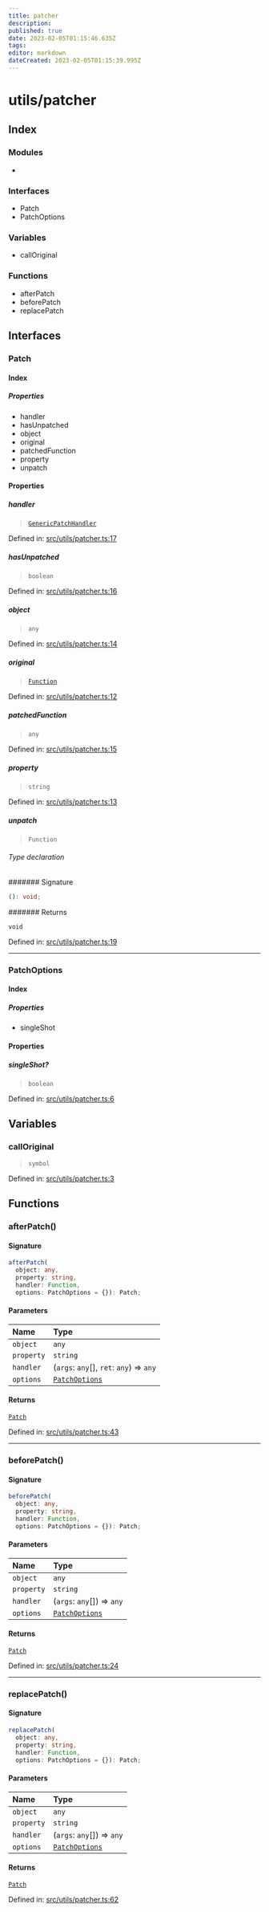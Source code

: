 ```yaml
---
title: patcher
description: 
published: true
date: 2023-02-05T01:15:46.635Z
tags: 
editor: markdown
dateCreated: 2023-02-05T01:15:39.995Z
---
```


# utils/patcher

## Index

### Modules

- <internal>

### Interfaces

- Patch
- PatchOptions

### Variables

- callOriginal

### Functions

- afterPatch
- beforePatch
- replacePatch

## Interfaces

### Patch

#### Index

##### Properties

- handler
- hasUnpatched
- object
- original
- patchedFunction
- property
- unpatch

#### Properties

##### handler

> [`GenericPatchHandler`](_internal_#genericpatchhandler)

Defined in:  [src/utils/patcher.ts:17](https://github.com/SteamDeckHomebrew/decky-frontend-lib/blob/-/src/utils/patcher.ts#L17)

##### hasUnpatched

> `boolean`

Defined in:  [src/utils/patcher.ts:16](https://github.com/SteamDeckHomebrew/decky-frontend-lib/blob/-/src/utils/patcher.ts#L16)

##### object

> `any`

Defined in:  [src/utils/patcher.ts:14](https://github.com/SteamDeckHomebrew/decky-frontend-lib/blob/-/src/utils/patcher.ts#L14)

##### original

> [`Function`]( https://developer.mozilla.org/en-US/docs/Web/JavaScript/Reference/Global_Objects/Function )

Defined in:  [src/utils/patcher.ts:12](https://github.com/SteamDeckHomebrew/decky-frontend-lib/blob/-/src/utils/patcher.ts#L12)

##### patchedFunction

> `any`

Defined in:  [src/utils/patcher.ts:15](https://github.com/SteamDeckHomebrew/decky-frontend-lib/blob/-/src/utils/patcher.ts#L15)

##### property

> `string`

Defined in:  [src/utils/patcher.ts:13](https://github.com/SteamDeckHomebrew/decky-frontend-lib/blob/-/src/utils/patcher.ts#L13)

##### unpatch

> `Function`

###### Type declaration

####### Signature

```ts
(): void;
```

####### Returns

`void`

Defined in:  [src/utils/patcher.ts:19](https://github.com/SteamDeckHomebrew/decky-frontend-lib/blob/-/src/utils/patcher.ts#L19)

---

### PatchOptions

#### Index

##### Properties

- singleShot

#### Properties

##### singleShot?

> `boolean`

Defined in:  [src/utils/patcher.ts:6](https://github.com/SteamDeckHomebrew/decky-frontend-lib/blob/-/src/utils/patcher.ts#L6)

## Variables

### callOriginal

> `symbol`

Defined in:  [src/utils/patcher.ts:3](https://github.com/SteamDeckHomebrew/decky-frontend-lib/blob/-/src/utils/patcher.ts#L3)

## Functions

### afterPatch()

#### Signature

```ts
afterPatch(
  object: any, 
  property: string, 
  handler: Function, 
  options: PatchOptions = {}): Patch;
```

#### Parameters

| Name | Type |
| :------ | :------ |
| `object` | `any` |
| `property` | `string` |
| `handler` | (`args`: `any`[], `ret`: `any`) => `any` |
| `options` | [`PatchOptions`](patcher#patchoptions) |

#### Returns

[`Patch`](patcher#patch)

Defined in:  [src/utils/patcher.ts:43](https://github.com/SteamDeckHomebrew/decky-frontend-lib/blob/-/src/utils/patcher.ts#L43)

---

### beforePatch()

#### Signature

```ts
beforePatch(
  object: any, 
  property: string, 
  handler: Function, 
  options: PatchOptions = {}): Patch;
```

#### Parameters

| Name | Type |
| :------ | :------ |
| `object` | `any` |
| `property` | `string` |
| `handler` | (`args`: `any`[]) => `any` |
| `options` | [`PatchOptions`](patcher#patchoptions) |

#### Returns

[`Patch`](patcher#patch)

Defined in:  [src/utils/patcher.ts:24](https://github.com/SteamDeckHomebrew/decky-frontend-lib/blob/-/src/utils/patcher.ts#L24)

---

### replacePatch()

#### Signature

```ts
replacePatch(
  object: any, 
  property: string, 
  handler: Function, 
  options: PatchOptions = {}): Patch;
```

#### Parameters

| Name | Type |
| :------ | :------ |
| `object` | `any` |
| `property` | `string` |
| `handler` | (`args`: `any`[]) => `any` |
| `options` | [`PatchOptions`](patcher#patchoptions) |

#### Returns

[`Patch`](patcher#patch)

Defined in:  [src/utils/patcher.ts:62](https://github.com/SteamDeckHomebrew/decky-frontend-lib/blob/-/src/utils/patcher.ts#L62)
